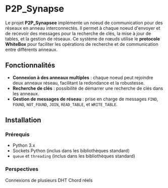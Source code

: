 # P2P_Synapse

Le projet **P2P_Synapsee** implémente un noeud de communication pour des réseaux en anneau interconnectés. Il permet à chaque noeud d'envoyer et de recevoir des messages pour la recherche de clés, la mise à jour de tables, et la gestion de réseaux. Ce système de nœuds utilise le **protocole WhiteBox** pour faciliter les opérations de recherche et de communication entre différents anneaux.

## Fonctionnalités

- **Connexion à des anneaux multiples** : chaque noeud peut rejoindre deux anneaux réseau, facilitant la redondance et la robustesse.
- **Recherche de clés** : possibilité de démarrer une recherche de clés dans les anneaux.
- **Gestion de messages de réseau** : prise en charge de messages `FIND`, `FOUND`, `NOT_FOUND`, `JOIN`, `READ_TABLE`, et `WRITE_TABLE`.

## Installation

### Prérequis

- Python 3.x
- Sockets Python (inclus dans les bibliothèques standard)
- `queue` et `threading` (inclus dans les bibliothèques standard)

### Perspectives

Connexions de plusieurs DHT Chord réels
